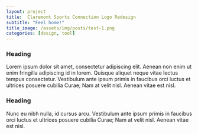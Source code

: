 ```yaml
---
layout: project
title:  Claremont Sports Connection Logo Redesign
subtitle: "Feel home!"
title_image: /assets/img/posts/test-1.png
categories: [design, tool]
---
```


### Heading

Lorem ipsum dolor sit amet, consectetur adipiscing elit. Aenean non enim ut enim fringilla adipiscing id in lorem. Quisque aliquet neque vitae lectus tempus consectetur. Vestibulum ante ipsum primis in faucibus orci luctus et ultrices posuere cubilia Curae; Nam at velit nisl. Aenean vitae est nisl.

### Heading

Nunc eu nibh nulla, id cursus arcu. Vestibulum ante ipsum primis in faucibus orci luctus et ultrices posuere cubilia Curae; Nam at velit nisl. Aenean vitae est nisl.
